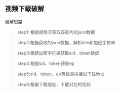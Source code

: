## 视频下载破解

破解思路

> step1: 根据视频ID获取该影片的json数据
>
> step2:根据获取的json数据，解析title和加密字符串
>
> step3:根据加密字符串获取sid、token数据
>
> step4:根据sid、token获取ep
>
> step5:sid、token、ep等信息拼接出下载地址
>
> step6:根据下载地址，下载对应的视频